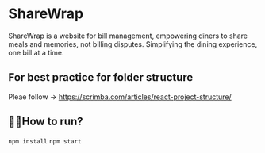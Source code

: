 # ShareWrap
ShareWrap is a website for bill management, empowering diners to share meals and memories, not billing disputes. Simplifying the dining experience, one bill at a time.

## For best practice for folder structure 
Pleae follow -> https://scrimba.com/articles/react-project-structure/

## 🏃‍♂️How to run?
`npm install`
`npm start`
